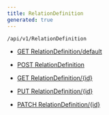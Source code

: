 ```yaml
---
title: RelationDefinition
generated: true
---
```


```http
/api/v1/RelationDefinition
```




* [GET RelationDefinition/default](v1RelationDefinitionEntity_DefaultRelationDefinitionEntity.md)

* [POST RelationDefinition](v1RelationDefinitionEntity_PostRelationDefinitionEntity.md)

* [GET RelationDefinition/{id}](v1RelationDefinitionEntity_GetRelationDefinitionEntity.md)

* [PUT RelationDefinition/{id}](v1RelationDefinitionEntity_PutRelationDefinitionEntity.md)

* [PATCH RelationDefinition/{id}](v1RelationDefinitionEntity_PatchRelationDefinitionEntity.md)